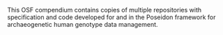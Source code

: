 This OSF compendium contains copies of multiple repositories with specification and code developed for and in the Poseidon framework for archaeogenetic human genotype data management.